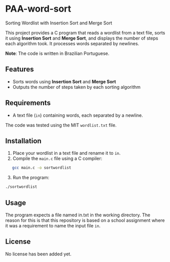 # PAA-word-sort

Sorting Wordlist with Insertion Sort and Merge Sort

This project provides a C program that reads a wordlist from a text file, sorts it using **Insertion Sort** and **Merge Sort**, and displays the number of steps each algorithm took. It processes words separated by newlines.

**Note**: The code is written in Brazilian Portuguese.

## Features
- Sorts words using **Insertion Sort** and **Merge Sort**
- Outputs the number of steps taken by each sorting algorithm

## Requirements
- A text file (`in`) containing words, each separated by a newline.

The code was tested using the MIT `wordlist.txt` file.

## Installation

1. Place your wordlist in a text file and rename it to `in`.
2. Compile the `main.c` file using a C compiler:

```bash
   gcc main.c -o sortwordlist
```

3. Run the program:

``` bash
./sortwordlist
```

## Usage

The program expects a file named in.txt in the working directory. The reason for this is that this repository is based on a school assignment where it was a requirement to name the input file `in`.

## License

No license has been added yet.

